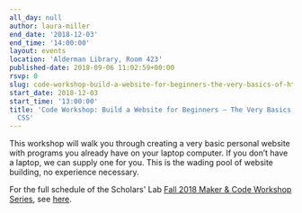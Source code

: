 ```yaml
---
all_day: null
author: laura-miller
end_date: '2018-12-03'
end_time: '14:00:00'
layout: events
location: 'Alderman Library, Room 423'
published-date: 2018-09-06 11:02:59+00:00
rsvp: 0
slug: code-workshop-build-a-website-for-beginners-the-very-basics-of-html-and-css-4
start_date: 2018-12-03
start_time: '13:00:00'
title: 'Code Workshop: Build a Website for Beginners – The Very Basics of HTML and
  CSS'
---
```


This workshop will walk you through creating a very basic personal website with programs you already have on your laptop computer. If you don’t have a laptop, we can supply one for you. This is the wading pool of website building, no experience necessary.

For the full schedule of the Scholars' Lab [Fall 2018 Maker & Code Workshop Series](http://scholarslab.org/makerspace/fall-2018-maker-code-workshop-series/), see [here](http://scholarslab.org/makerspace/fall-2018-maker-code-workshop-series/).
